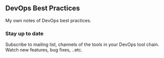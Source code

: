 ## DevOps Best Practices
My own notes of DevOps best practices.

### Stay up to date
Subscribe to mailing list, channels of the tools in your DevOps tool chain. Watch new features, bug fixes, ..etc.